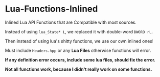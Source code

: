 # Lua-Functions-Inlined

Inlined Lua API Functions that are Compatible with most sources.

Instead of using `lua_State* L`, we replaced it with double-word `DWORD rL`.

Then instead of using lua's shitty functions, we use our own inlined ones!

Must include `Headers.hpp` or any **Lua Files** otherwise functions will error.

**If any definition error occurs, include some lua files, should fix the error.**

**Not all functions work, because I didn't really work on some functions.**
